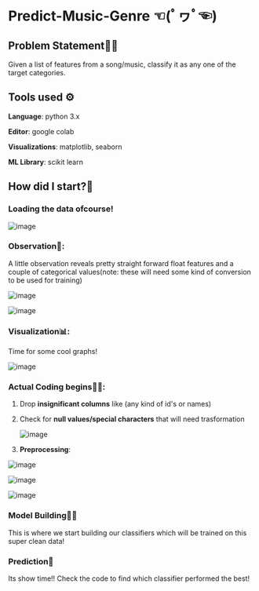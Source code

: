 # Predict-Music-Genre ☜(ﾟヮﾟ☜)

## Problem Statement👩‍🏫
Given a list of features from a song/music, classify it as any one of the target categories.

## Tools used ⚙

**Language**: python 3.x

**Editor**: google colab

**Visualizations**: matplotlib, seaborn

**ML Library**: scikit learn

## How did I start?👩

### Loading the data ofcourse!

![image](https://user-images.githubusercontent.com/25157152/146932081-2440eb59-6753-4e2a-9b70-4547a23baeb7.png)


### Observation🔎: 
A little observation reveals pretty straight forward float features and a couple of categorical values(note: these will need some kind of conversion to be used for training)

![image](https://user-images.githubusercontent.com/25157152/146930128-3c83d984-7cd3-44ca-9741-2fafd09e930d.png)

  ![image](https://user-images.githubusercontent.com/25157152/146930043-a62007cd-3c9e-4ccc-b963-f35012843fd8.png)


### Visualization📊: 
Time for some cool graphs!

![image](https://user-images.githubusercontent.com/25157152/146930853-46c6e3e7-4509-4abd-8340-349c94373d1c.png)


### Actual Coding begins👩‍💻: 

1. Drop **insignificant columns** like (any kind of id's or names)
2. Check for **null values/special characters** that will need trasformation
    
   ![image](https://user-images.githubusercontent.com/25157152/146929714-531352f9-8326-4bde-8d97-b017f28527ab.png)
         
 3. **Preprocessing**:
    
![image](https://user-images.githubusercontent.com/25157152/146932941-88b3e974-95ab-4f54-999b-9002a8d9bf2f.png)
 
 
![image](https://user-images.githubusercontent.com/25157152/146932995-0a7c9a9f-c7fc-45d4-91ae-9dc3e7fe09a9.png)


![image](https://user-images.githubusercontent.com/25157152/146933076-264f9799-4450-4d6e-86ec-b7ed479a7463.png)

### Model Building👩‍🏫

This is where we start building our classifiers which will be trained on this super clean data!

### Prediction📓

Its show time!! Check the code to find which classifier performed the best!

